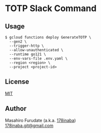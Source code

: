 # TOTP Slack Command

## Usage

```console
$ gcloud functions deploy GenerateTOTP \
  --gen2 \
  --trigger-http \
  --allow-unauthenticated \
  --runtime go121 \
  --env-vars-file .env.yaml \
  --region <region> \
  --project <project-id>
```

## License

[MIT](LICENSE)

## Author

Masahiro Furudate (a.k.a. [178inaba](https://github.com/178inaba))  
<178inaba.git@gmail.com>
